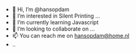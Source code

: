 - 👋 Hi, I’m @hansopdam
- 👀 I’m interested in Silent Printing ...
- 🌱 I’m currently learning Javascript
- 💞️ I’m looking to collaborate on ...
- 📫 You can reach me on hansopdam@home.nl
- ..

<!---
hansopdam/hansopdam is a ✨ special ✨ repository because its `README.md` (this file) appears on your GitHub profile.
You can click the Preview link to take a look at your changes.
--->
